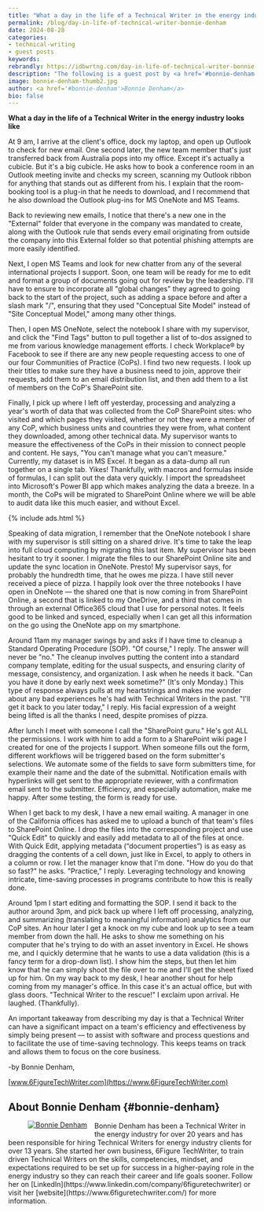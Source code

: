 ```yaml
---
title: "What a day in the life of a Technical Writer in the energy industry looks like -- Guest post by Bonnie Denham"
permalink: /blog/day-in-life-of-technical-writer-bonnie-denham
date: 2024-08-28
categories:
- technical-writing
- guest posts
keywords: 
rebrandly: https://idbwrtng.com/day-in-life-of-technical-writer-bonnie-denham
description: "The following is a guest post by <a href='#bonnie-denham'>Bonnie Denham</a>. In this post, she responds to one of the most common questions people ask about technical writing careers: what does a typical day look like for a technical writer? I find it interesting to see how the day-to-day tasks differ not only by company and industry, but by software, specializations, and company environments."
image: bonnie-denham-thumb2.jpg
author: <a href='#bonnie-denham'>Bonnie Denham</a>
bio: false
---
```


**What a day in the life of a Technical Writer in the energy industry looks like**

At 9 am, I arrive at the client's office, dock my laptop, and open up Outlook to check for new email. One second later, the new team member that's just transferred back from Australia pops into my office. Except it's actually a cubicle. But it's a big cubicle. He asks how to book a conference room in an Outlook meeting invite and checks my screen, scanning my Outlook ribbon for anything that stands out as different from his. I explain that the room-booking tool is a plug-in that he needs to download, and I recommend that he also download the Outlook plug-ins for MS OneNote and MS Teams. 

Back to reviewing new emails, I notice that there's a new one in the "External" folder that everyone in the company was mandated to create, along with the Outlook rule that sends every email originating from outside the company into this External folder so that potential phishing attempts are more easily identified. 

Next, I open MS Teams and look for new chatter from any of the several international projects I support. Soon, one team will be ready for me to edit and format a group of documents going out for review by the leadership. I'll have to ensure to incorporate all "global changes" they agreed to going back to the start of the project, such as adding a space before and after a slash mark "/", ensuring that they used "Conceptual Site Model" instead of "Site Conceptual Model," among many other things. 

Then, I open MS OneNote, select the notebook I share with my supervisor, and click the "Find Tags" button to pull together a list of to-dos assigned to me from various knowledge management efforts. I check Workplace® by Facebook to see if there are any new people requesting access to one of our four Communities of Practice (CoPs). I find two new requests. I look up their titles to make sure they have a business need to join, approve their requests, add them to an email distribution list, and then add them to a list of members on the CoP's SharePoint site. 

Finally, I pick up where I left off yesterday, processing and analyzing a year's worth of data that was collected from the CoP SharePoint sites: who visited and which pages they visited, whether or not they were a member of any CoP, which business units and countries they were from, what content they downloaded, among other technical data. My supervisor wants to measure the effectiveness of the CoPs in their mission to connect people and content. He says, "You can't manage what you can't measure." Currently, my dataset is in MS Excel. It began as a data-dump all run together on a single tab. Yikes! Thankfully, with macros and formulas inside of formulas, I can split out the data very quickly. I import the spreadsheet into Microsoft's Power BI app which makes analyzing the data a breeze. In a month, the CoPs will be migrated to SharePoint Online where we will be able to audit data like this much easier, and without Excel. 

{% include ads.html %}

Speaking of data migration, I remember that the OneNote notebook I share with my supervisor is still sitting on a shared drive. It's time to take the leap into full cloud computing by migrating this last item. My supervisor has been hesitant to try it sooner. I migrate the files to our SharePoint Online site and update the sync location in OneNote. Presto! My supervisor says, for probably the hundredth time, that he owes me pizza. I have still never received a piece of pizza. I happily look over the three notebooks I have open in OneNote &mdash; the shared one that is now coming in from SharePoint Online, a second that is linked to my OneDrive, and a third that comes in through an external Office365 cloud that I use for personal notes. It feels good to be linked and synced, especially when I can get all this information on the go using the OneNote app on my smartphone. 

Around 11am my manager swings by and asks if I have time to cleanup a Standard Operating Procedure (SOP). "Of course," I reply. The answer will never be "no." The cleanup involves putting the content into a standard company template, editing for the usual suspects, and ensuring clarity of message, consistency, and organization. I ask when he needs it back. "Can you have it done by early next week sometime?" (It's only Monday.) This type of response always pulls at my heartstrings and makes me wonder about any bad experiences he's had with Technical Writers in the past. "I'll get it back to you later today," I reply. His facial expression of a weight being lifted is all the thanks I need, despite promises of pizza. 

After lunch I meet with someone I call the "SharePoint guru." He's got ALL the permissions. I work with him to add a form to a SharePoint wiki page I created for one of the projects I support. When someone fills out the form, different workflows will be triggered based on the form submitter's selections. We automate some of the fields to save form submitters time, for example their name and the date of the submittal. Notification emails with hyperlinks will get sent to the appropriate reviewer, with a confirmation email sent to the submitter. Efficiency, and especially automation, make me happy. After some testing, the form is ready for use. 

When I get back to my desk, I have a new email waiting. A manager in one of the California offices has asked me to upload a bunch of that team's files to SharePoint Online. I drop the files into the corresponding project and use "Quick Edit" to quickly and easily add metadata to all of the files at once. With Quick Edit, applying metadata (“document properties”) is as easy as dragging the contents of a cell down, just like in Excel, to apply to others in a column or row. I let the manager know that I'm done. "How do you do that so fast?" he asks. "Practice," I reply. Leveraging technology and knowing intricate, time-saving processes in programs contribute to how this is really done. 

Around 1pm I start editing and formatting the SOP. I send it back to the author around 3pm, and pick back up where I left off processing, analyzing, and summarizing (translating to meaningful information) analytics from our CoP sites. An hour later I get a knock on my cube and look up to see a team member from down the hall. He asks to show me something on his computer that he's trying to do with an asset inventory in Excel. He shows me, and I quickly determine that he wants to use a data validation (this is a fancy term for a drop-down list). I show him the steps, but then let him know that he can simply shoot the file over to me and I'll get the sheet fixed up for him. On my way back to my desk, I hear another shout for help coming from my manager's office. In this case it's an actual office, but with glass doors. "Technical Writer to the rescue!" I exclaim upon arrival. He laughed. (Thankfully). 

An important takeaway from describing my day is that a Technical Writer can have a significant impact on a team's efficiency and effectiveness by simply being present &mdash; to assist with software and process questions and to facilitate the use of time-saving technology. This keeps teams on track and allows them to focus on the core business. 

-by Bonnie Denham, 

[www.6FigureTechWriter.com](https://www.6FigureTechWriter.com)

## About Bonnie Denham {#bonnie-denham}

<figure style="float: left; margin-right: 15px; margin-top: -2px; max-width: 200px;"><a class="noCrossRef" href="https://www.6figuretechwriter.com/"><img src="{{site.media}}/bonnie-denham2.jpg" alt="Bonnie Denham" /></a></figure> Bonnie Denham has been a Technical Writer in the energy industry for over 20 years and has been responsible for hiring Technical Writers for energy industry clients for over 13 years. She started her own business, 6Figure TechWriter, to train driven Technical Writers on the skills, competencies, mindset, and expectations required to be set up for success in a higher-paying role in the energy industry so they can reach their career and life goals sooner. Follow her on [LinkedIn](https://www.linkedin.com/company/6figuretechwriter) or visit her [website](https://www.6figuretechwriter.com/) for more information.
